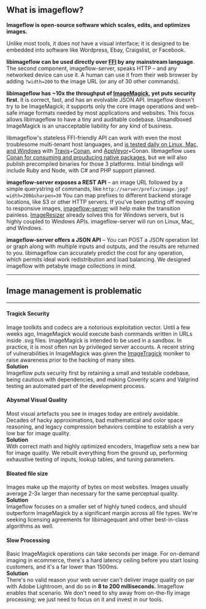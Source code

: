 ## What is imageflow?

**Imageflow is open-source software which scales, edits, and optimizes images.**

Unlike most tools, it does *not* have a visual interface; it is designed to be embedded into software like Wordpress, Ebay, Craigslist, or Facebook. 

**libimageflow can be used directly over [FFI](https://en.wikipedia.org/wiki/Foreign_function_interface) by any mainstream language**. The second component, imageflow-server, speaks HTTP – and any networked device can use it. A human can use it from their web browser by adding `?width=200` to the image URL (or any of 30 other commands). 

**libimageflow has ~10x the throughput of [ImageMagick](https://www.imagemagick.org), yet puts security first**. It is correct, fast, and has an evolvable JSON API. Imageflow doesn't try to be ImageMagick; it supports only the core image operations and web-safe image formats needed by most applications and websites. This focus allows libimageflow to have a tiny and auditable codebase. Unsandboxed ImageMagick is an unacceptable liability for any kind of business. 

libmageflow's stateless FFI-friendly API can work with even the most troublesome multi-tenant host languages, and [is tested daily on Linux, Mac, and Windows](https://github.com/imazen/imageflow) with [Travis](https://travis-ci.org)+[Conan](https://conan.io), and [AppVeyor](https://appveyor.com)+Conan. libmageflow uses [Conan for consuming and prouducing native packages](https://conan.io), but we will also publish precompiled binaries for those 3 platforms.  Initial bindings will include Ruby and Node, with C# and PHP support planned.

**imageflow-server exposes a REST API** – an image URL followed by a simple querystring of commands, like `http://server/prefix/image.jpg?width=200&sharpen=30`  You can map prefixes to different backend storage locations, like S3 or other HTTP servers. If you've been putting off moving to responsive images, [imageflow-server](https://www.imageflow.io) will help make the transition painless. [ImageResizer](https://imageresizing.net) already solves this for Windows servers, but is highly coupled to Windows APIs. imageflow-server will run on Linux, Mac, *and* Windows.

**imageflow-server offers a JSON API** – You can POST a JSON operation list or graph along with multiple inputs and outputs, and the results are returned to you. libimageflow can accurately predict the cost for any operation, which permits ideal work redistribution and load balancing. We designed imageflow with petabyte image collections in mind.

--- 

## Image management is problematic

--------------

#### Tragick Security

Image toolkits and codecs are a notorious exploitation vector. Until a few weeks ago, ImageMagick would execute bash commands written in URLs inside .svg files. 
ImageMagick is intended to be used in a sandbox. In practice, it is most often run by privileged server accounts. A recent string of vulnerabilities in ImageMagick was given the [ImageTragick](https://imagetragick.com) moniker to raise awareness prior to the hacking of many sites.  
**Solution**  
Imageflow puts security first by retaining a small and testable codebase, being cautious with dependencies, and making Coverity scans and Valgrind testing an automated part of the development process.

#### Abysmal Visual Quality

Most visual artefacts you see in images today are entirely avoidable. Decades of hacky approximations, bad mathematical and color space reasoning, and legacy compression behaviors combine to establish a very low bar for image quality.  
**Solution**  
With correct math and highly optimized encoders, Imageflow sets a new bar for image quality. We rebuilt everything from the ground up, performing exhaustive testing of inputs, lookup tables, and tuning parameters.

#### Bloated file size

Images make up the majority of bytes on most websites. Images usually average 2-3x larger than necessary for the same perceptual quality.  
**Solution**  
Imageflow focuses on a smaller set of highly tuned codecs, and should outperform ImageMagick by a significant margin across all file types. We're seeking licensing agreements for libimagequant and other best-in-class algorithms as well.

#### Slow Processing
Basic ImageMagick operations can take seconds per image. For on-demand imaging in ecommerce, there's a hard latency ceiling before you start losing customers, and it's a far lower than 1500ms.  
**Solution**  
There's no valid reason your web server can't deliver image quality on par with Adobe Lightroom, and do so in **8 to 200 milliseconds.** Imageflow enables that scenario. We don't need to shy away from on-the-fly image processing; we just need to focus on it and invest in our tools.


